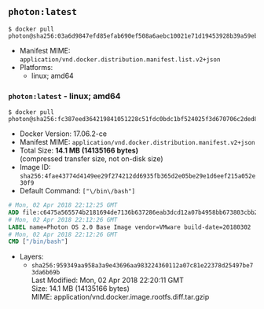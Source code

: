 ## `photon:latest`

```console
$ docker pull photon@sha256:03a6d9847efd85efab690ef508a6aebc10021e71d19453928b39a59eb9d7dbcf
```

-	Manifest MIME: `application/vnd.docker.distribution.manifest.list.v2+json`
-	Platforms:
	-	linux; amd64

### `photon:latest` - linux; amd64

```console
$ docker pull photon@sha256:fc387eed364219841051228c51fdc0bdc1bf524025f3d670706c2ded8fc34901
```

-	Docker Version: 17.06.2-ce
-	Manifest MIME: `application/vnd.docker.distribution.manifest.v2+json`
-	Total Size: **14.1 MB (14135166 bytes)**  
	(compressed transfer size, not on-disk size)
-	Image ID: `sha256:4fae43774d4149ee29f274212dd6935fb365d2e05be29e1d6eef215a052e30f9`
-	Default Command: `["\/bin\/bash"]`

```dockerfile
# Mon, 02 Apr 2018 22:12:25 GMT
ADD file:c6475a565574b2181694de7136b637286eab3dcd12a07b4958bb673803cbb285 in / 
# Mon, 02 Apr 2018 22:12:26 GMT
LABEL name=Photon OS 2.0 Base Image vendor=VMware build-date=20180302
# Mon, 02 Apr 2018 22:12:26 GMT
CMD ["/bin/bash"]
```

-	Layers:
	-	`sha256:959349aa958a3a9e43696aa983224360112a07c81e22378d25497be73da6b69b`  
		Last Modified: Mon, 02 Apr 2018 22:20:11 GMT  
		Size: 14.1 MB (14135166 bytes)  
		MIME: application/vnd.docker.image.rootfs.diff.tar.gzip

